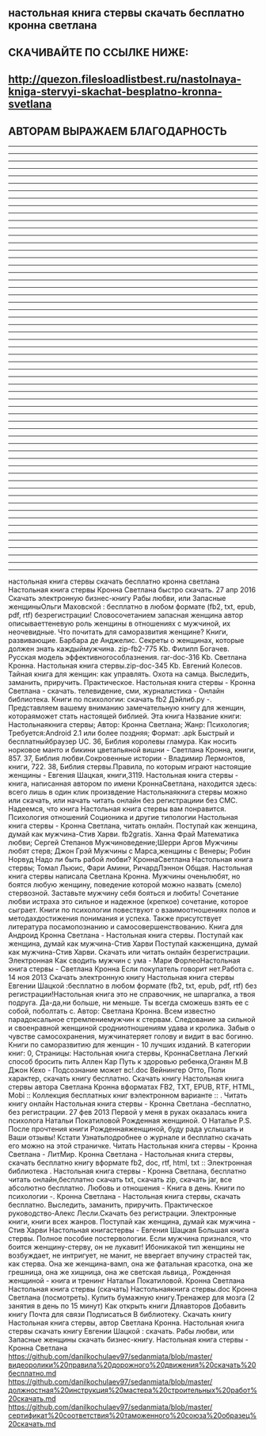настольная книга стервы скачать бесплатно кронна светлана
--------------------------------------------------
СКАЧИВАЙТЕ ПО ССЫЛКЕ НИЖЕ:
--------------------------------------------------
http://quezon.filesloadlistbest.ru/nastolnaya-kniga-stervyi-skachat-besplatno-kronna-svetlana
--------------------------------------------------
АВТОРАМ ВЫРАЖАЕМ БЛАГОДАРНОСТЬ
--------------------------------------------------
--------------------------------------------------
--------------------------------------------------
--------------------------------------------------
--------------------------------------------------
--------------------------------------------------
--------------------------------------------------
--------------------------------------------------
--------------------------------------------------
--------------------------------------------------
--------------------------------------------------
--------------------------------------------------
--------------------------------------------------
--------------------------------------------------
--------------------------------------------------
--------------------------------------------------
--------------------------------------------------
--------------------------------------------------
--------------------------------------------------
--------------------------------------------------
--------------------------------------------------
--------------------------------------------------
--------------------------------------------------
--------------------------------------------------
--------------------------------------------------
--------------------------------------------------
--------------------------------------------------
--------------------------------------------------
--------------------------------------------------
--------------------------------------------------
--------------------------------------------------
--------------------------------------------------
--------------------------------------------------
--------------------------------------------------
--------------------------------------------------
--------------------------------------------------
--------------------------------------------------
--------------------------------------------------
--------------------------------------------------
--------------------------------------------------
--------------------------------------------------
--------------------------------------------------
--------------------------------------------------
--------------------------------------------------
--------------------------------------------------
--------------------------------------------------
--------------------------------------------------
--------------------------------------------------
--------------------------------------------------
--------------------------------------------------
--------------------------------------------------
--------------------------------------------------
--------------------------------------------------
--------------------------------------------------
--------------------------------------------------
--------------------------------------------------
--------------------------------------------------
--------------------------------------------------
--------------------------------------------------
настольная книга стервы скачать бесплатно кронна светлана Настольная книга стервы  Кронна Светлана  быстро скачать. 27 апр 2016  Скачать электронную бизнес-книгу Рабы любви, или Запасные женщиныОльги Маховской : бесплатно в любом формате (fb2, txt, epub, pdf, rtf) безрегистрации! Словосочетанием запасная женщина автор описываеттеневую роль женщины в отношениях с мужчиной, их неочевидные. Что почитать для саморазвития женщине? Книги, развивающие. Барбара де Анджелис. Секреты о женщинах, которые должен знать каждыймужчина. zip-fb2-775 Kb. Филипп Богачев. Русская модель эффективногособлазнения. rar-doc-316 Kb. Светлана Кронна. Настольная книга стервы.zip-doc-345 Kb. Евгений Колесов. Тайная книга для женщин: как управлять. Охота на самца. Выследить, заманить, приручить. Практическое. Настольная книга стервы - Кронна Светлана - скачать. телевидение, сми, журналистика - Онлайн библиотека. Книги по психологии: скачать fb2  Дэйлиб.ру -. Представляем вашему вниманию замечательную книгу для женщин, котораяможет стать настоящей библией. Эта книга  Название книги: Настольнаякнига стервы; Автор: Кронна Светлана; Жанр: Психология; Требуется:Android 2.1 или более поздняя; Формат: .apk  Быстрый и бесплатныйбраузер UC. 36, Библия королевы гламура. Как носить норковое манто и бикини цветапьяной вишни - Светлана Кронна, книги, 857. 37, Библия любви.Сокровенные истории - Владимир Лермонтов, книги, 722. 38, Библия стервы.Правила, по которым играют настоящие женщины - Евгения Шацкая, книги,3119. Настольная книга стервы - книга, написанная автором по имени КроннаСветлана, находится здесь: всего лишь в один клик произвдение Настольнаякнига стервы можно или скачать, или начать читать онлайн без регистрациии без СМС. Надеемся, что книга Настольная книга стервы вам понравится. Психология отношений  Соционика и другие типологии
Настольная книга стервы - Кронна Светлана, читать онлайн. Поступай как женщина, думай как мужчина-Стив Харви. fb2gratis. Ханна Фрай Математика любви; Сергей Степанов Мужчиноведение;Шерри Аргов Мужчины любят стерв; Джон Грэй Мужчины с Марса,женщины с Венеры; Робин Норвуд Надо ли быть рабой любви? КроннаСветлана Настольная книга стервы; Томал Льюис, Фари Амини, РичардЛэннон Общая. Настольная книга стервы  написала Светлана Кронна. Мужчины оченьлюбят, но боятся любую женщину, поведение которой можно назвать (смело) стервозной. Заставьте мужчину себя бояться и любить! Сочетание любви истраха  это сильное и надежное (крепкое) сочетание, которое сыграет. Книги по психологии повествуют о взаимоотношениях полов и методахдостижения понимания и успеха. Также присутствует литература посамопознанию и самосовершенствованию. Книга для Андроид Кронна Светлана - Настольная книга стервы. Поступай как женщина, думай как мужчина-Стив Харви Поступай какженщина, думай как мужчина-Стив Харви. Скачать или читать онлайн безрегистрации. Электронная  Как сводить мужчин с ума - Мари ФорлеоНастольная книга стервы - Светлана Кронна Если покупатель говорит нет.Работа с. 14 ноя 2013  Скачать электронную книгу Настольная книга стервы Евгении Шацкой :бесплатно в любом формате (fb2, txt, epub, pdf, rtf) без регистрации!Настольная книга  это не справочник, не шпаргалка, а твоя подруга. Да-да,ни больше, ни меньше. Ты всегда сможешь взять ее с собой, поболтать с. Автор: Светлана Кронна. Всем известно парадоксальное стремлениемужчин к стервам. Следование за сильной и своенравной женщиной сродниотношениям удава и кролика. Забыв о чувстве самосохранения, мужчинатеряет голову и видит в вас богиню. Книги по саморазвитию для женщин - 10 лучших изданий. В категории книг: 0, Страницы:  Настольная книга стервы, КроннаСветлана  Легкий способ бросить пить Аллен Кар  Путь к здоровью ребенка,Оганян М.В  Джон Кехо - Подсознание может вс!.doc  Вейнингер Отто, Поли характер, скачать книгу бесплатно. Скачать книгу Настольная книга стервы автора Светлана Кронна вформатах FB2, TXT, EPUB, RTF, HTML, Mobi :: Коллекция бесплатных книг вэлектронном варианте :: .
Читать книгу онлайн Настольная книга стервы - Кронна Светлана -бесплатно, без регистрации. 27 фев 2013  Первой у меня в руках оказалась книга психолога Натальи Покатиловой Рожденная женщиной. О Наталье  P.S. После прочтения книги Рожденнаяженщиной, буду рада услышать и Ваши отзывы! Кстати  Узнатьподробнее о журнале и бесплатно скачать его можно на этой страничке. Читать Настольная книга стервы - Кронна Светлана  - ЛитМир. Кронна Светлана - Настольная книга стервы, скачать бесплатно книгу вформате fb2, doc, rtf, html, txt :: Электронная библиотека . Настольная книга стервы - Кронна Светлана, бесплатно читать онлайн,бесплатно скачать txt, скачать zip, скачать jar, все абсолютно бесплатно. Любовь и отношения - Книга в день. Книги по психологии -. Кронна Светлана - Настольная книга стервы, скачать бесплатно. Выследить, заманить, приручить. Практическое руководство-Алекс Лесли.Скачать без регистрации. Электронные книги, книги всех жанров. Поступай как женщина, думай как мужчина - Стив Харви Настольная книгастервы - Евгения Шацкая Большая книга стервы. Полное пособие постервологии. Если мужчина признался, что боится женщину-стерву,  он не лукавит! Ибоникакой тип женщины не возбуждает, не интригует, не манит, не ввергает впучину страстей так, как стерва. Она же  женщина-вамп, она же фатальная красотка, она же  грешница, она же  хищница, она же светская львица,. Рожденная женщиной - книга и тренинг Натальи Покатиловой. Кронна Светлана  Настольная книга стервы (скачать)  Настольнаякнига стервы.doc  Кронна Светлана (посмотреть). Купить бумажную книгу.Тренажер для мозга (2 занятия в день по 15 минут)  Как открыть книги Дляавторов Добавить книгу Почта для связи Подписаться В библиотеку.
Скачать книгу Настольная книга стервы, автор Светлана Кронна. Настольная книга стервы скачать книгу Евгении Шацкой : скачать. Рабы любви, или Запасные женщины скачать бизнес-книгу. Настольная книга стервы - Кронна Светлана
https://github.com/danilkochulaev97/sedanmiata/blob/master/видеоролики%20правила%20дорожного%20движения%20скачать%20бесплатно.md
https://github.com/danilkochulaev97/sedanmiata/blob/master/должностная%20инструкция%20мастера%20строительных%20работ%20скачать.md
https://github.com/danilkochulaev97/sedanmiata/blob/master/сертификат%20соответствия%20таможенного%20союза%20образец%20скачать.md